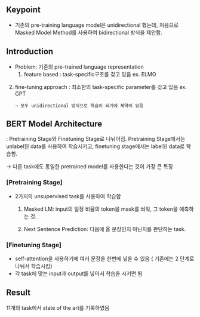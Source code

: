 ## Keypoint

- 기존의 pre-training language model은 unidirectional 했는데, 처음으로 Masked Model Method를 사용하여 bidirectional 방식을 제안함.

  

## Introduction

- Problem: 기존의 pre-trained language representation
    1. feature based  : task-specific구조를 갖고 있음 ex. ELMO
    
2.  fine-tuning approach : 최소한의 task-specific parameter를 갖고 있음 ex. GPT
    
        → 모두 unidirectional 방식으로 학습이 되기에 제약이 있음
        
        

## BERT Model Architecture

: Pretraining Stage와 Finetuning Stage로 나뉘어짐. Pretraining Stage에서는 unlabel된 data를 사용하여 학습시키고, finetuning stage에서는 label된 data로 학습함. 

→ 다른 task에도 동일한 pretrained model를 사용한다는 것이 가장 큰 특징



### [Pretraining Stage]

- 2가지의 unsupervised task를 사용하여 학습함
    1. Masked LM:  input의 일정 비율의 token을 mask를 씌워, 그 token을 예측하는 것. 
    
    2. Next Sentence Prediction: 다음에 올 문장인지 아닌지를 판단하는 task.
    
       

### [Finetuning Stage]

- self-attention을 사용하기에 여러 문장을 한번에 넣을 수 있음 ( 기존에는 2 단계로 나눠서 학습시킴)
- 각 task에 맞는 input과 output를 넣어서 학습을 시키면 됨



## Result

 11개의 task에서 state of the art를 기록하였음




